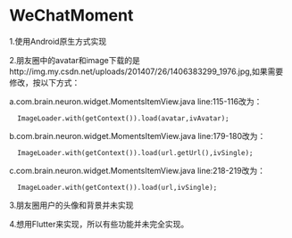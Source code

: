 # WeChatMoment
1.使用Android原生方式实现

2.朋友圈中的avatar和image下载的是http://img.my.csdn.net/uploads/201407/26/1406383299_1976.jpg,如果需要修改，按以下方式：

   a.com.brain.neuron.widget.MomentsItemView.java  line:115-116改为：
   
      ImageLoader.with(getContext()).load(avatar,ivAvatar);
      
   b.com.brain.neuron.widget.MomentsItemView.java  line:179-180改为：
   
      ImageLoader.with(getContext()).load(url.getUrl(),ivSingle);
      
   c.com.brain.neuron.widget.MomentsItemView.java  line:218-219改为：
   
      ImageLoader.with(getContext()).load(url,ivSingle);

3.朋友圈用户的头像和背景并未实现

4.想用Flutter来实现，所以有些功能并未完全实现。
